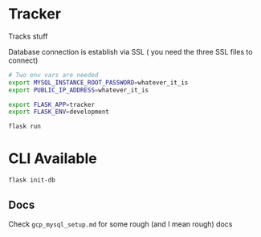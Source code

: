 # Tracker 

Tracks stuff

Database connection is establish via SSL ( you need the three SSL files to connect)

```bash
# Two env vars are needed
export MYSQL_INSTANCE_ROOT_PASSWORD=whatever_it_is
export PUBLIC_IP_ADDRESS=whatever_it_is

export FLASK_APP=tracker
export FLASK_ENV=development

flask run

```

# CLI Available

`flask init-db`

## Docs 

Check `gcp_mysql_setup.md` for some rough (and I mean rough) docs
